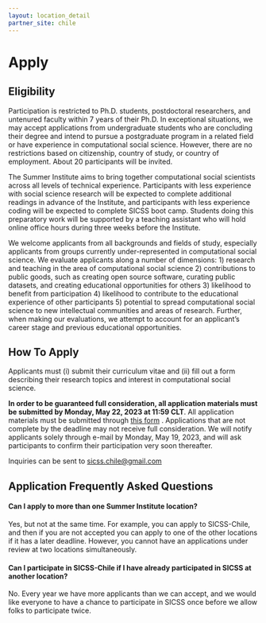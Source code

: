 ```yaml
---
layout: location_detail
partner_site: chile
---
```


# Apply

## Eligibility

Participation is restricted to Ph.D. students, postdoctoral researchers, and untenured faculty within 7 years of their Ph.D. In exceptional situations, we may accept applications from undergraduate students who are concluding their degree and intend to pursue a postgraduate program in a related field or have experience in computational social science. However, there are no restrictions based on citizenship, country of study, or country of employment. About 20 participants will be invited.

The Summer Institute aims to bring together computational social scientists across all levels of technical experience. Participants with less experience with social science research will be expected to complete additional readings in advance of the Institute, and participants with less experience coding will be expected to complete SICSS boot camp. Students doing this preparatory work will be supported by a teaching assistant who will hold online office hours during three weeks before the Institute.

We welcome applicants from all backgrounds and fields of study, especially applicants from groups currently under-represented in computational social science. We evaluate applicants along a number of dimensions: 1) research and teaching in the area of computational social science 2) contributions to public goods, such as creating open source software, curating public datasets, and creating educational opportunities for others 3) likelihood to benefit from participation 4) likelihood to contribute to the educational experience of other participants 5) potential to spread computational social science to new intellectual communities and areas of research. Further, when making our evaluations, we attempt to account for an applicant’s career stage and previous educational opportunities.


## How To Apply

Applicants must (i) submit their curriculum vitae and (ii) fill out a form describing their research topics and interest in computational social science.


**In order to be guaranteed full consideration, all application materials must be submitted by Monday, May 22, 2023 at 11:59 CLT**.  All application materials must be submitted through [this form](https://docs.google.com/forms/d/e/1FAIpQLSfylTVk_vJDevsuhfvBkA1IQGJwhDgDBeFGT49fjS_I1hIdxA/viewform)
. Applications that are not complete by the deadline may not receive full consideration. We will notify applicants solely through e-mail by Monday, May 19, 2023, and will ask participants to confirm their participation very soon thereafter.

Inquiries can be sent to [sicss.chile@gmail.com](sicss.chile@gmail.com)


## Application Frequently Asked Questions

#### Can I apply to more than one Summer Institute location?

Yes, but not at the same time. For example, you can apply to SICSS-Chile, and then if you are not accepted you can apply to one of the other locations if it has a later deadline. However, you cannot have an applications under review at two locations simultaneously.


#### Can I participate in SICSS-Chile if I have already participated in SICSS at another location?

No. Every year we have more applicants than we can accept, and we would like everyone to have a chance to participate in SICSS once before we allow folks to participate twice.
